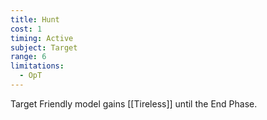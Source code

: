 ```yaml
---
title: Hunt
cost: 1
timing: Active
subject: Target
range: 6
limitations:
  - OpT
---
```

Target Friendly model gains [[Tireless]] until the End Phase.